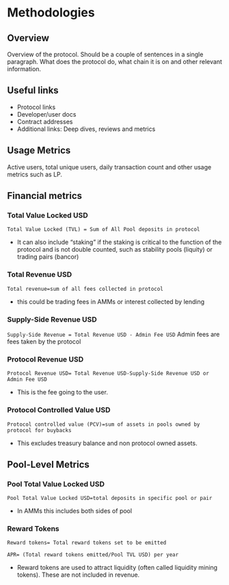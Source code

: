 # Methodologies

## Overview 
Overview of the protocol. Should be a couple of sentences in a single paragraph. What does the protocol do, what chain it is on and other relevant information.

## Useful links
- Protocol links
- Developer/user docs 
- Contract addresses
- Additional links: Deep dives, reviews and metrics

## Usage Metrics
Active users, total unique users, daily transaction count and other usage metrics such as LP.

## Financial metrics

### Total Value Locked USD
`Total Value Locked (TVL) = Sum of All Pool deposits in protocol`
- It can also include “staking” if the staking is critical to the function of the protocol and is not double counted, such as stability pools (liquity) or trading pairs (bancor)

### Total Revenue USD
`Total revenue=sum of all fees collected in protocol`
- this could be trading fees in AMMs or interest collected by lending

### Supply-Side Revenue USD
`Supply-Side Revenue = Total Revenue USD - Admin Fee USD`
Admin fees are fees taken by the protocol

### Protocol Revenue USD
`Protocol Revenue USD= Total Revenue USD-Supply-Side Revenue USD or Admin Fee USD`
- This is the fee going to the user.

### Protocol Controlled Value USD
`Protocol controlled value (PCV)=sum of assets in pools owned by protocol for buybacks`
- This excludes treasury balance and non protocol owned assets.

## Pool-Level Metrics

### Pool Total Value Locked USD
`Pool Total Value Locked USD=total deposits in specific pool or pair`
- In AMMs this includes both sides of pool

### Reward Tokens
`Reward tokens= Total reward tokens set to be emitted`

`APR= (Total reward tokens emitted/Pool TVL USD) per year`
- Reward tokens are used to attract liquidity (often called liquidity mining tokens). These are not included in revenue.

